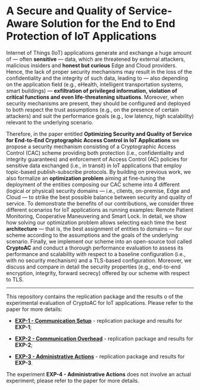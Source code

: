 # A Secure and Quality of Service-Aware Solution for the End to End Protection of IoT Applications

Internet of Things (IoT) applications generate and exchange a huge amount of — often **sensitive** — data, which are threatened by external attackers, malicious insiders and **honest but curious** Edge and Cloud providers. Hence, the lack of proper security mechanisms may result in the loss of the confidentiality and the integrity of such data, leading to — also depending on the application field (e.g., eHealth, intelligent transportation systems, smart buildings) — **exfiltration of privileged information, violation of critical functions and even life-threatening situations**. Moreover, when security mechanisms are present, they should be configured and deployed to both respect the trust assumptions (e.g., on the presence of certain attackers) and suit the performance goals (e.g., low latency, high scalability) relevant to the underlying scenario. 

Therefore, in the paper entitled **Optimizing Security and Quality of Service for End-to-End Cryptographic Access Control in IoT Applications** we propose a security mechanism consisting of a Cryptographic Access Control (CAC) scheme providing both protection (i.e., confidentiality and integrity guarantees) and enforcement of Access Control (AC) policies for sensitive data exchanged (i.e., in transit) in IoT applications that employ topic-based publish-subscribe protocols. By building on previous work, we also formalize an **optimization problem** aiming at fine-tuning the deployment of the entities composing our CAC scheme into 4 different (logical or physical) security domains — i.e., clients, on-premise, Edge and Cloud — to strike the best possible balance between security and quality of service. To demonstrate the benefits of our contributions, we consider three different scenarios for IoT applications as running examples: Remote Patient Monitoring, Cooperative Maneuvering and Smart Lock. In detail, we show how solving our optimization problem allows selecting each time the best **architecture** — that is, the best assignment of entities to domains — for our scheme according to the assumptions and the goals of the underlying scenario. Finally, we implement our scheme into an open-source tool called **CryptoAC** and conduct a thorough performance evaluation to assess its performance and scalability with respect to a baseline configuration (i.e., with no security mechanism) and a TLS-based configuration. Moreover, we discuss and compare in detail the security properties (e.g., end-to-end encryption, integrity, forward secrecy) offered by our scheme with respect to TLS.

---

This repository contains the replication package and the results o of the experimental evaluation of CryptoAC for IoT applications. Please refer to the paper for more details:

* [**EXP-1 - Communication Setup**](./EXP-1) - replication package and results for **EXP-1**;

* [**EXP-2 - Communication Overhead**](./EXP-2) - replication package and results for **EXP-2**;

* [**EXP-3 - Administrative Actions**](./EXP-3) - replication package and results for **EXP-3**.

The experiment **EXP-4 - Administrative Actions** does not involve an actual experiment; please refer to the paper for more details.
